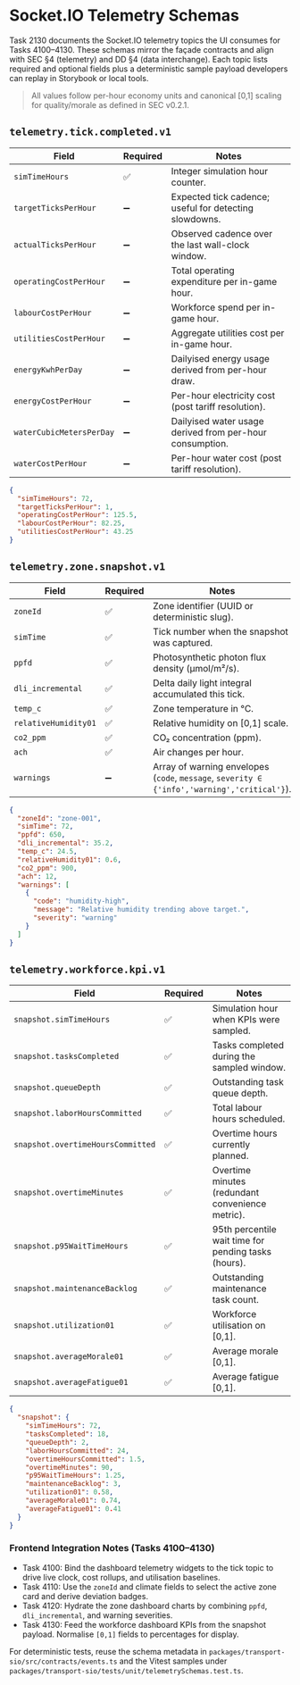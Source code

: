 # Socket.IO Telemetry Schemas

Task 2130 documents the Socket.IO telemetry topics the UI consumes for Tasks 4100–4130. These schemas mirror the façade contracts and
align with SEC §4 (telemetry) and DD §4 (data interchange). Each topic lists required and optional fields plus a deterministic sample
payload developers can replay in Storybook or local tools.

> All values follow per-hour economy units and canonical [0,1] scaling for quality/morale as defined in SEC v0.2.1.

## `telemetry.tick.completed.v1`

| Field | Required | Notes |
| --- | --- | --- |
| `simTimeHours` | ✅ | Integer simulation hour counter. |
| `targetTicksPerHour` | ➖ | Expected tick cadence; useful for detecting slowdowns. |
| `actualTicksPerHour` | ➖ | Observed cadence over the last wall-clock window. |
| `operatingCostPerHour` | ➖ | Total operating expenditure per in-game hour. |
| `labourCostPerHour` | ➖ | Workforce spend per in-game hour. |
| `utilitiesCostPerHour` | ➖ | Aggregate utilities cost per in-game hour. |
| `energyKwhPerDay` | ➖ | Dailyised energy usage derived from per-hour draw. |
| `energyCostPerHour` | ➖ | Per-hour electricity cost (post tariff resolution). |
| `waterCubicMetersPerDay` | ➖ | Dailyised water usage derived from per-hour consumption. |
| `waterCostPerHour` | ➖ | Per-hour water cost (post tariff resolution). |

```json
{
  "simTimeHours": 72,
  "targetTicksPerHour": 1,
  "operatingCostPerHour": 125.5,
  "labourCostPerHour": 82.25,
  "utilitiesCostPerHour": 43.25
}
```

## `telemetry.zone.snapshot.v1`

| Field | Required | Notes |
| --- | --- | --- |
| `zoneId` | ✅ | Zone identifier (UUID or deterministic slug). |
| `simTime` | ✅ | Tick number when the snapshot was captured. |
| `ppfd` | ✅ | Photosynthetic photon flux density (µmol/m²/s). |
| `dli_incremental` | ✅ | Delta daily light integral accumulated this tick. |
| `temp_c` | ✅ | Zone temperature in °C. |
| `relativeHumidity01` | ✅ | Relative humidity on [0,1] scale. |
| `co2_ppm` | ✅ | CO₂ concentration (ppm). |
| `ach` | ✅ | Air changes per hour. |
| `warnings` | ➖ | Array of warning envelopes (`code`, `message`, `severity ∈ {'info','warning','critical'}`). |

```json
{
  "zoneId": "zone-001",
  "simTime": 72,
  "ppfd": 650,
  "dli_incremental": 35.2,
  "temp_c": 24.5,
  "relativeHumidity01": 0.6,
  "co2_ppm": 900,
  "ach": 12,
  "warnings": [
    {
      "code": "humidity-high",
      "message": "Relative humidity trending above target.",
      "severity": "warning"
    }
  ]
}
```

## `telemetry.workforce.kpi.v1`

| Field | Required | Notes |
| --- | --- | --- |
| `snapshot.simTimeHours` | ✅ | Simulation hour when KPIs were sampled. |
| `snapshot.tasksCompleted` | ✅ | Tasks completed during the sampled window. |
| `snapshot.queueDepth` | ✅ | Outstanding task queue depth. |
| `snapshot.laborHoursCommitted` | ✅ | Total labour hours scheduled. |
| `snapshot.overtimeHoursCommitted` | ✅ | Overtime hours currently planned. |
| `snapshot.overtimeMinutes` | ✅ | Overtime minutes (redundant convenience metric). |
| `snapshot.p95WaitTimeHours` | ✅ | 95th percentile wait time for pending tasks (hours). |
| `snapshot.maintenanceBacklog` | ✅ | Outstanding maintenance task count. |
| `snapshot.utilization01` | ✅ | Workforce utilisation on [0,1]. |
| `snapshot.averageMorale01` | ✅ | Average morale [0,1]. |
| `snapshot.averageFatigue01` | ✅ | Average fatigue [0,1]. |

```json
{
  "snapshot": {
    "simTimeHours": 72,
    "tasksCompleted": 18,
    "queueDepth": 2,
    "laborHoursCommitted": 24,
    "overtimeHoursCommitted": 1.5,
    "overtimeMinutes": 90,
    "p95WaitTimeHours": 1.25,
    "maintenanceBacklog": 3,
    "utilization01": 0.58,
    "averageMorale01": 0.74,
    "averageFatigue01": 0.41
  }
}
```

### Frontend Integration Notes (Tasks 4100–4130)

- Task 4100: Bind the dashboard telemetry widgets to the tick topic to drive live clock, cost rollups, and utilisation baselines.
- Task 4110: Use the `zoneId` and climate fields to select the active zone card and derive deviation badges.
- Task 4120: Hydrate the zone dashboard charts by combining `ppfd`, `dli_incremental`, and warning severities.
- Task 4130: Feed the workforce dashboard KPIs from the snapshot payload. Normalise `[0,1]` fields to percentages for display.

For deterministic tests, reuse the schema metadata in `packages/transport-sio/src/contracts/events.ts` and the Vitest samples under
`packages/transport-sio/tests/unit/telemetrySchemas.test.ts`.
